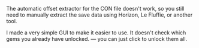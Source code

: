 The automatic offset extractor for the CON file doesn't work, so you still need to manually extract the save data using Horizon, Le Fluffie, or another tool.

I made a very simple GUI to make it easier to use. It doesn't check which gems you already have unlocked.
— you can just click to unlock them all.
